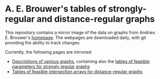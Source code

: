 # A. E. Brouwer's tables of strongly-regular and distance-regular graphs

This repository contains a mirror image of the data on graphs from Andries E. Brouwer's [homepage](http://www.win.tue.nl/~aeb/). The webpages are downloaded daily, with git providing the ability to track changes.

Currently, the following pages are mirrored:
* [Descriptions of various graphs](graphs/), containing also the [tables of feasible parameters for strongly regular graphs](graphs/srg/srgtab.html)
* [Tables of feasible intersection arrays for distance-regular graphs](drg/drgtables.html)
